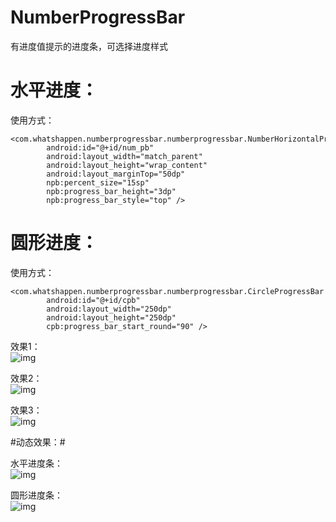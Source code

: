 # NumberProgressBar
有进度值提示的进度条，可选择进度样式

# 水平进度： #

<P>使用方式：</P>

	<com.whatshappen.numberprogressbar.numberprogressbar.NumberHorizontalProgressBar  
            android:id="@+id/num_pb"  
			android:layout_width="match_parent"  
			android:layout_height="wrap_content"  
			android:layout_marginTop="50dp"  
			npb:percent_size="15sp"  
			npb:progress_bar_height="3dp"  
			npb:progress_bar_style="top" />  


# 圆形进度： #

<P>使用方式：</P>
	
	<com.whatshappen.numberprogressbar.numberprogressbar.CircleProgressBar  
			android:id="@+id/cpb"  
			android:layout_width="250dp"  
			android:layout_height="250dp"  
			cpb:progress_bar_start_round="90" />  


效果1：  
![img](https://github.com/whatshappen/NumberProgressBar/blob/master/screenshots/progressbar_top.jpg)  

效果2：  
![img](https://github.com/whatshappen/NumberProgressBar/blob/master/screenshots/progressbar_center.jpg)  

效果3：  
![img](https://github.com/whatshappen/NumberProgressBar/blob/master/screenshots/progressbar_bottom.jpg)  

#动态效果：#

水平进度条：  
![img](https://github.com/whatshappen/NumberProgressBar/blob/master/screenshots/progressbar.gif) 


 
圆形进度条：  
![img](https://github.com/whatshappen/NumberProgressBar/blob/master/screenshots/progressbar_cir.gif)